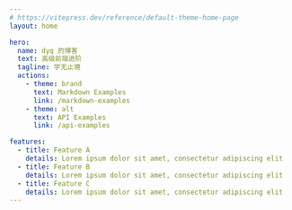 ```yaml
---
# https://vitepress.dev/reference/default-theme-home-page
layout: home

hero:
  name: dyq 的博客
  text: 高级前端进阶
  tagline: 学无止境
  actions:
    - theme: brand
      text: Markdown Examples
      link: /markdown-examples
    - theme: alt
      text: API Examples
      link: /api-examples

features:
  - title: Feature A
    details: Lorem ipsum dolor sit amet, consectetur adipiscing elit
  - title: Feature B
    details: Lorem ipsum dolor sit amet, consectetur adipiscing elit
  - title: Feature C
    details: Lorem ipsum dolor sit amet, consectetur adipiscing elit
---
```


